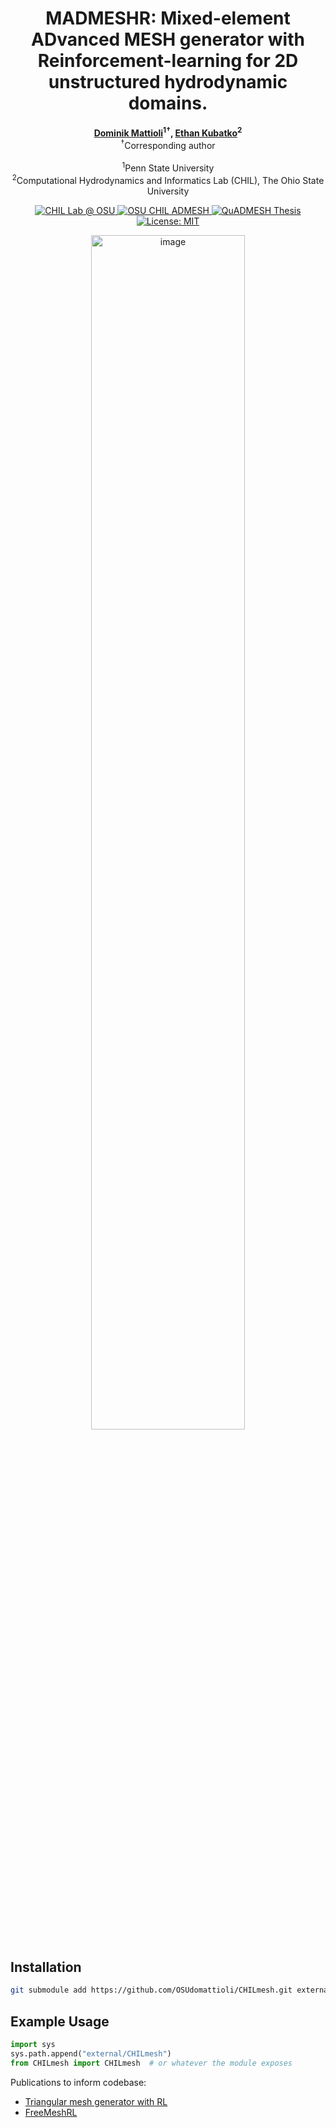 <h1 align="center">
  MADMESHR: Mixed-element ADvanced MESH generator with Reinforcement-learning for 2D unstructured hydrodynamic domains.
</h1>

<p align="center">
  <strong><a href="https://scholar.google.com/citations?user=IBFSkOcAAAAJ&hl=en">Dominik Mattioli</a><sup>1†</sup>, <a href="https://scholar.google.com/citations?user=mYPzjIwAAAAJ&hl=en">Ethan Kubatko</a><sup>2</sup></strong><br>
  <sup>†</sup>Corresponding author<br><br>
  <sup>1</sup>Penn State University<br>
  <sup>2</sup>Computational Hydrodynamics and Informatics Lab (CHIL), The Ohio State University
</p>

<p align="center">
  <a href="https://ceg.osu.edu/computational-hydrodynamics-and-informatics-laboratory">
    <img src="https://img.shields.io/badge/CHIL%20Lab%20@%20OSU-a7b1b7?logo=academia&logoColor=ba0c2f&labelColor=ba0c2f" alt="CHIL Lab @ OSU">
  </a>
  <a href="https://ceg.osu.edu/computational-hydrodynamics-and-informatics-laboratory">
    <img src="https://img.shields.io/badge/OSU_CHIL-ADMESH-66bb33?logo=github&logoColor=ba0c2f&labelColor=ffffff" alt="OSU CHIL ADMESH">
  </a>
  <a href="https://github.com/user-attachments/files/19724263/QuADMESH-Thesis.pdf">
    <img src="https://img.shields.io/badge/Thesis-QuADMESH-ba0c2f?style=flat-square&logo=book&logoColor=white&labelColor=cfd4d8" alt="QuADMESH Thesis">
  </a>
  <a href="https://github.com/domattioli/MADMESHR/blob/4cdc85418f2d357f28634365edde7a7f43ac99eb/LICENSE">
    <img src="https://img.shields.io/badge/License-MIT-blue.svg?style=flat-square" alt="License: MIT">
  </a>
</p>
<p align="center">
  <img src="https://github.com/user-attachments/assets/265ae167-ad40-4bb3-82c6-1602d6d31ba7" alt="image", width="70%">
</p>

## Installation
```bash
git submodule add https://github.com/OSUdomattioli/CHILmesh.git external/CHILmesh
````

## Example Usage
```python
import sys
sys.path.append("external/CHILmesh")
from CHILmesh import CHILmesh  # or whatever the module exposes
```


Publications to inform codebase:
- [Triangular mesh generator with RL](https://arxiv.org/html/2504.03610v1)
- [FreeMeshRL](https://arxiv.org/abs/2203.11203)


